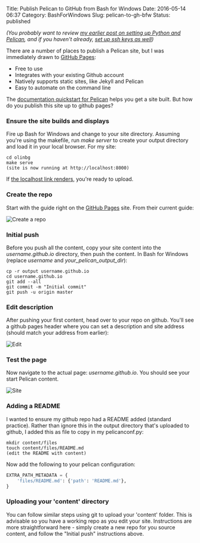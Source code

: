 Title: Publish Pelican to GitHub from Bash for Windows
Date: 2016-05-14 06:37
Category: BashForWindows
Slug: pelican-to-gh-bfw
Status: published

_(You probably want to review [my earlier post on setting up Python and Pelican]({filename}2016_05_06_pelican-python-bash.md), and if you haven't already, [set up ssh keys as well]({filename}2016_05_06_ssh-key-github-bfw.md))_

There are a number of places to publish a Pelican site, but I was immediately drawn to [GitHub Pages](https://pages.github.com/):

* Free to use
* Integrates with your existing Github account
* Natively supports static sites, like Jekyll and Pelican
* Easy to automate on the command line

The [documentation quickstart for Pelican](http://docs.getpelican.com/en/latest/quickstart.html) helps you get a site built.  But how do you publish this site up to github pages?

### Ensure the site builds and displays

Fire up Bash for Windows and change to your site directory.  Assuming you're using the makefile, run _make server_ to create your output directory and load it in your local browser.  For my site:

```
cd olinbg
make serve
(site is now running at http://localhost:8000)
```

If [the localhost link renders](http://localhost:8000), you're ready to upload.

### Create the repo

Start with the guide right on the [GitHub Pages](https://pages.github.com/) site.  From their current guide:

![Create a repo]({filename}/images/2016-05-14/repo.png)

### Initial push

Before you push all the content, copy your site content into the _username.github.io_ directory, then push the content.  In Bash for Windows (replace _username_ and _your_pelican_output_dir_):

```
cp -r output username.github.io
cd username.github.io
git add --all
git commit -m "Initial commit"
git push -u origin master
```

### Edit description

After pushing your first content, head over to your repo on github.  You'll see a github pages header where you can set a description and site address (should match your address from earlier):

![Edit]({filename}/images/2016-05-14/edit.png)

### Test the page

Now navigate to the actual page: _username.github.io_.  You should see your start Pelican content.

![Site]({filename}/images/2016-05-14/site.png)

### Adding a README

I wanted to ensure my github repo had a README added (standard practice).  Rather than ignore this in the output directory that's uploaded to github, I added this as file to copy in my pelicanconf.py:

```
mkdir content/files
touch content/files/README.md
(edit the README with content)
```

Now add the following to your pelican configuration:

```python
EXTRA_PATH_METADATA = {
    'files/README.md': {'path': 'README.md'},
}
```

### Uploading your 'content' directory

You can follow similar steps using git to upload your 'content' folder.  This is advisable so you have a working repo as you edit your site.  Instructions are more straightforward here - simply create a new repo for you source content, and follow the "Initial push" instructions above.
